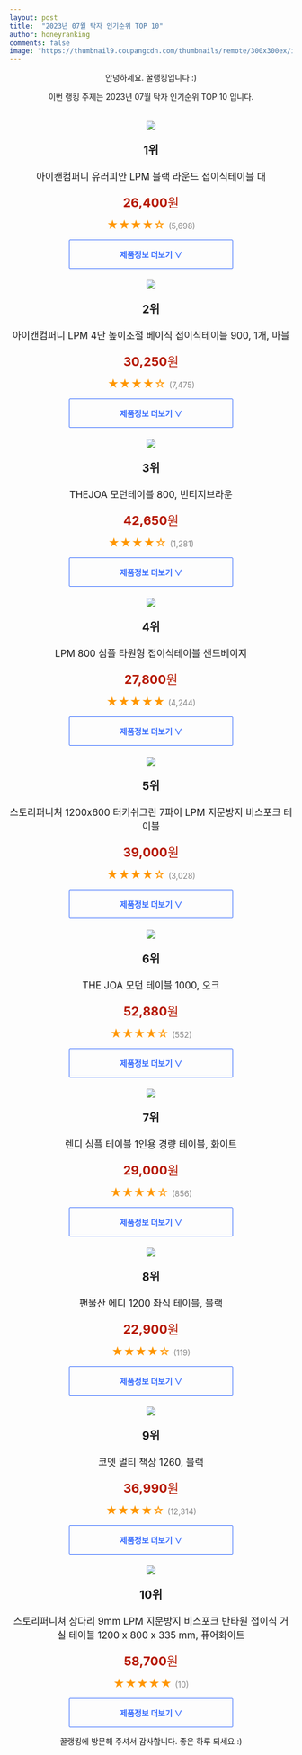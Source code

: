 ```yaml
---
layout: post
title:  "2023년 07월 탁자 인기순위 TOP 10"
author: honeyranking
comments: false
image: "https://thumbnail9.coupangcdn.com/thumbnails/remote/300x300ex/image/retail/images/4550178715193528-1b1b9757-8722-4821-b0bb-50bcdd50d001.jpg"
---
```

<p style="text-align: center;">안녕하세요. 꿀랭킹입니다 :)</p>
<p style="text-align: center;">이번 랭킹 주제는 2023년 07월 탁자 인기순위 TOP 10 입니다.</p><center><img src="https://thumbnail9.coupangcdn.com/thumbnails/remote/300x300ex/image/retail/images/4550178715193528-1b1b9757-8722-4821-b0bb-50bcdd50d001.jpg" style="margin-top:20px" /></center><p style="text-align: center; font-size: 20px"><b>1위</b></p><p style="text-align: center; font-size: 17px">아이캔컴퍼니 유러피안 LPM 블랙 라운드 접이식테이블 대</p><p style="text-align: center;"><span style="color: #b61800; font-size: 22px;"><b>26,400</b>원</span></p><p style="text-align: center;"><span style="color: #ff9600; font-size: 20px;">★★★★☆ </span><span style="color: #878787;">(5,698)</span></p><center><a href="https://link.coupang.com/a/4w7HB"><div style="font-size: 14px; display: inline-block; padding: 15px 90px; color: #346aff; border-radius: 2px; border: 1px solid #346aff; cursor: pointer;"><b>제품정보 더보기 &or;</b></div></a></center><center><img src="https://thumbnail7.coupangcdn.com/thumbnails/remote/300x300ex/image/retail/images/3856823623552749-6e7e5ced-85f4-48be-9a70-609525527f62.jpg" style="margin-top:20px" /></center><p style="text-align: center; font-size: 20px"><b>2위</b></p><p style="text-align: center; font-size: 17px">아이캔컴퍼니 LPM 4단 높이조절 베이직 접이식테이블 900, 1개, 마블</p><p style="text-align: center;"><span style="color: #b61800; font-size: 22px;"><b>30,250</b>원</span></p><p style="text-align: center;"><span style="color: #ff9600; font-size: 20px;">★★★★☆ </span><span style="color: #878787;">(7,475)</span></p><center><a href="https://link.coupang.com/a/4w7HC"><div style="font-size: 14px; display: inline-block; padding: 15px 90px; color: #346aff; border-radius: 2px; border: 1px solid #346aff; cursor: pointer;"><b>제품정보 더보기 &or;</b></div></a></center><center><img src="https://thumbnail6.coupangcdn.com/thumbnails/remote/300x300ex/image/rs_quotation_api/k40ccejq/1a316082bc3d40cdb672cc56e106095c.jpg" style="margin-top:20px" /></center><p style="text-align: center; font-size: 20px"><b>3위</b></p><p style="text-align: center; font-size: 17px">THEJOA 모던테이블 800, 빈티지브라운</p><p style="text-align: center;"><span style="color: #b61800; font-size: 22px;"><b>42,650</b>원</span></p><p style="text-align: center;"><span style="color: #ff9600; font-size: 20px;">★★★★☆ </span><span style="color: #878787;">(1,281)</span></p><center><a href="https://link.coupang.com/a/4w7HE"><div style="font-size: 14px; display: inline-block; padding: 15px 90px; color: #346aff; border-radius: 2px; border: 1px solid #346aff; cursor: pointer;"><b>제품정보 더보기 &or;</b></div></a></center><center><img src="https://thumbnail6.coupangcdn.com/thumbnails/remote/300x300ex/image/retail/images/2366868600992573-20b4be0f-f9fb-4e90-b509-863b7d450680.jpg" style="margin-top:20px" /></center><p style="text-align: center; font-size: 20px"><b>4위</b></p><p style="text-align: center; font-size: 17px">LPM 800 심플 타원형 접이식테이블 샌드베이지</p><p style="text-align: center;"><span style="color: #b61800; font-size: 22px;"><b>27,800</b>원</span></p><p style="text-align: center;"><span style="color: #ff9600; font-size: 20px;">★★★★★ </span><span style="color: #878787;">(4,244)</span></p><center><a href="https://link.coupang.com/a/4w7HF"><div style="font-size: 14px; display: inline-block; padding: 15px 90px; color: #346aff; border-radius: 2px; border: 1px solid #346aff; cursor: pointer;"><b>제품정보 더보기 &or;</b></div></a></center><center><img src="https://thumbnail8.coupangcdn.com/thumbnails/remote/300x300ex/image/rs_quotation_api/p5mpynzk/8ef62814fefc42a3ac2532ec8e991224.jpg" style="margin-top:20px" /></center><p style="text-align: center; font-size: 20px"><b>5위</b></p><p style="text-align: center; font-size: 17px">스토리퍼니쳐 1200x600 터키쉬그린 7파이 LPM 지문방지 비스포크 테이블</p><p style="text-align: center;"><span style="color: #b61800; font-size: 22px;"><b>39,000</b>원</span></p><p style="text-align: center;"><span style="color: #ff9600; font-size: 20px;">★★★★☆ </span><span style="color: #878787;">(3,028)</span></p><center><a href="https://link.coupang.com/a/4w7HG"><div style="font-size: 14px; display: inline-block; padding: 15px 90px; color: #346aff; border-radius: 2px; border: 1px solid #346aff; cursor: pointer;"><b>제품정보 더보기 &or;</b></div></a></center><center><img src="https://thumbnail8.coupangcdn.com/thumbnails/remote/300x300ex/image/rs_quotation_api/e7ynlj8h/ec9f18bc8be84f9dac35d3dd1792b883.jpg" style="margin-top:20px" /></center><p style="text-align: center; font-size: 20px"><b>6위</b></p><p style="text-align: center; font-size: 17px">THE JOA 모던 테이블 1000, 오크</p><p style="text-align: center;"><span style="color: #b61800; font-size: 22px;"><b>52,880</b>원</span></p><p style="text-align: center;"><span style="color: #ff9600; font-size: 20px;">★★★★☆ </span><span style="color: #878787;">(552)</span></p><center><a href="https://link.coupang.com/a/4w7HH"><div style="font-size: 14px; display: inline-block; padding: 15px 90px; color: #346aff; border-radius: 2px; border: 1px solid #346aff; cursor: pointer;"><b>제품정보 더보기 &or;</b></div></a></center><center><img src="https://thumbnail6.coupangcdn.com/thumbnails/remote/300x300ex/image/vendor_inventory/da46/9e49b537b5d65743e2a47be6a19e437a8dea774cc4bb2bafe0620afc01ca.jpg" style="margin-top:20px" /></center><p style="text-align: center; font-size: 20px"><b>7위</b></p><p style="text-align: center; font-size: 17px">렌디 심플 테이블 1인용 경량 테이블, 화이트</p><p style="text-align: center;"><span style="color: #b61800; font-size: 22px;"><b>29,000</b>원</span></p><p style="text-align: center;"><span style="color: #ff9600; font-size: 20px;">★★★★☆ </span><span style="color: #878787;">(856)</span></p><center><a href="https://link.coupang.com/a/4w7HJ"><div style="font-size: 14px; display: inline-block; padding: 15px 90px; color: #346aff; border-radius: 2px; border: 1px solid #346aff; cursor: pointer;"><b>제품정보 더보기 &or;</b></div></a></center><center><img src="https://thumbnail9.coupangcdn.com/thumbnails/remote/300x300ex/image/retail/images/465671797364877-4ae73f22-b14e-41b4-82b4-3f1afed46e0b.jpg" style="margin-top:20px" /></center><p style="text-align: center; font-size: 20px"><b>8위</b></p><p style="text-align: center; font-size: 17px">팬물산 에디 1200 좌식 테이블, 블랙</p><p style="text-align: center;"><span style="color: #b61800; font-size: 22px;"><b>22,900</b>원</span></p><p style="text-align: center;"><span style="color: #ff9600; font-size: 20px;">★★★★☆ </span><span style="color: #878787;">(119)</span></p><center><a href="https://link.coupang.com/a/4w7HK"><div style="font-size: 14px; display: inline-block; padding: 15px 90px; color: #346aff; border-radius: 2px; border: 1px solid #346aff; cursor: pointer;"><b>제품정보 더보기 &or;</b></div></a></center><center><img src="https://thumbnail8.coupangcdn.com/thumbnails/remote/300x300ex/image/retail/images/7647719324610644-1d8cba09-f9cf-4cf7-9138-aa3539cb1dad.jpg" style="margin-top:20px" /></center><p style="text-align: center; font-size: 20px"><b>9위</b></p><p style="text-align: center; font-size: 17px">코멧 멀티 책상 1260, 블랙</p><p style="text-align: center;"><span style="color: #b61800; font-size: 22px;"><b>36,990</b>원</span></p><p style="text-align: center;"><span style="color: #ff9600; font-size: 20px;">★★★★☆ </span><span style="color: #878787;">(12,314)</span></p><center><a href="https://link.coupang.com/a/4w7HL"><div style="font-size: 14px; display: inline-block; padding: 15px 90px; color: #346aff; border-radius: 2px; border: 1px solid #346aff; cursor: pointer;"><b>제품정보 더보기 &or;</b></div></a></center><center><img src="https://thumbnail7.coupangcdn.com/thumbnails/remote/300x300ex/image/rs_quotation_api/riztttve/cae9a9d818184ff480601e79bff4522d.jpg" style="margin-top:20px" /></center><p style="text-align: center; font-size: 20px"><b>10위</b></p><p style="text-align: center; font-size: 17px">스토리퍼니쳐 상다리 9mm LPM 지문방지 비스포크 반타원 접이식 거실 테이블 1200 x 800 x 335 mm, 퓨어화이트</p><p style="text-align: center;"><span style="color: #b61800; font-size: 22px;"><b>58,700</b>원</span></p><p style="text-align: center;"><span style="color: #ff9600; font-size: 20px;">★★★★★ </span><span style="color: #878787;">(10)</span></p><center><a href="https://link.coupang.com/a/4w7HN"><div style="font-size: 14px; display: inline-block; padding: 15px 90px; color: #346aff; border-radius: 2px; border: 1px solid #346aff; cursor: pointer;"><b>제품정보 더보기 &or;</b></div></a></center><p style="text-align: center;">꿀랭킹에 방문해 주셔서 감사합니다. 좋은 하루 되세요 :)</p>